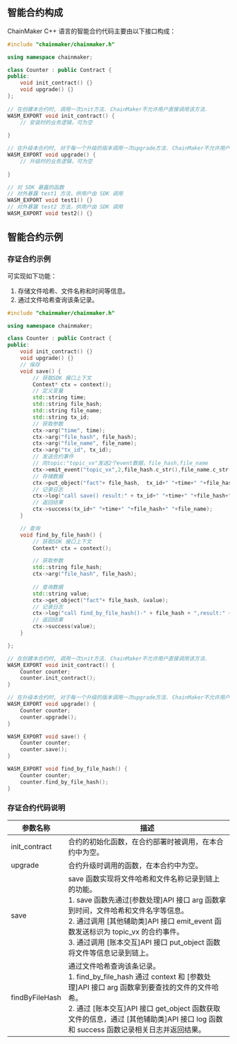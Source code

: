 ## 智能合约构成

ChainMaker C++ 语言的智能合约代码主要由以下接口构成：

```c++
#include "chainmaker/chainmaker.h"

using namespace chainmaker;

class Counter : public Contract {
public:
    void init_contract() {}
    void upgrade() {}
};
    
// 在创建本合约时, 调用一次init方法. ChainMaker不允许用户直接调用该方法.
WASM_EXPORT void init_contract() {
    // 安装时的业务逻辑，可为空
    
}

// 在升级本合约时, 对于每一个升级的版本调用一次upgrade方法. ChainMaker不允许用户直接调用该方法.
WASM_EXPORT void upgrade() {
    // 升级时的业务逻辑，可为空
    
}

// 对 SDK 暴露的函数
// 对外暴露 test1 方法，供用户由 SDK 调用
WASM_EXPORT void test1() {}
// 对外暴露 test2 方法，供用户由 SDK 调用
WASM_EXPORT void test2() {}
```

## 智能合约示例

### 存证合约示例
可实现如下功能：
1. 存储文件哈希、文件名称和时间等信息。
2. 通过文件哈希查询该条记录。

```c++
#include "chainmaker/chainmaker.h"

using namespace chainmaker;

class Counter : public Contract {
public:
    void init_contract() {}
    void upgrade() {}
    // 保存
    void save() {
        // 获取SDK 接口上下文
        Context* ctx = context();
        // 定义变量
        std::string time;
        std::string file_hash;
        std::string file_name;
        std::string tx_id;
		// 获取参数
        ctx->arg("time", time);
        ctx->arg("file_hash", file_hash);
        ctx->arg("file_name", file_name);
        ctx->arg("tx_id", tx_id);
        // 发送合约事件
        // 向topic:"topic_vx"发送2个event数据，file_hash,file_name
        ctx->emit_event("topic_vx",2,file_hash.c_str(),file_name.c_str());
		// 存储数据
        ctx->put_object("fact"+ file_hash,  tx_id+" "+time+" "+file_hash+" "+file_name);
        // 记录日志
        ctx->log("call save() result:" + tx_id+" "+time+" "+file_hash+" "+file_name);
        // 返回结果
        ctx->success(tx_id+" "+time+" "+file_hash+" "+file_name);
    }

    // 查询
    void find_by_file_hash() {
        // 获取SDK 接口上下文
    	Context* ctx = context();

		// 获取参数
        std::string file_hash;
        ctx->arg("file_hash", file_hash);
		
        // 查询数据
    	std::string value;
        ctx->get_object("fact"+ file_hash, &value);
        // 记录日志
        ctx->log("call find_by_file_hash()-" + file_hash + ",result:" + value);
        // 返回结果
        ctx->success(value);
    }

};

// 在创建本合约时, 调用一次init方法. ChainMaker不允许用户直接调用该方法.
WASM_EXPORT void init_contract() {
    Counter counter;
    counter.init_contract();
}

// 在升级本合约时, 对于每一个升级的版本调用一次upgrade方法. ChainMaker不允许用户直接调用该方法.
WASM_EXPORT void upgrade() {
    Counter counter;
    counter.upgrade();
}

WASM_EXPORT void save() {
    Counter counter;
    counter.save();
}

WASM_EXPORT void find_by_file_hash() {
    Counter counter;
    counter.find_by_file_hash();
}
```

### 存证合约代码说明

 
<table>
<thead>
  <tr>
    <th>参数名称</th>
    <th>描述</th>
  </tr>
</thead>
<tbody>
  <tr>
    <td>init_contract</td>
    <td>合约的初始化函数，在合约部署时被调用，在本合约中为空。</td>
  </tr>
  <tr>
    <td>upgrade</td>
    <td>合约升级时调用的函数，在本合约中为空。</td>
  </tr>
  <tr>
    <td>save </td>
    <td>save 函数实现将文件哈希和文件名称记录到链上的功能。<br>1. save 函数先通过[参数处理]API 接口 arg 函数拿到时间，文件哈希和文件名字等信息。<br>2. 通过调用 [其他辅助类]API 接口 emit_event 函数发送标识为 topic_vx 的合约事件。<br>3. 通过调用 [账本交互]API 接口 put_object 函数将文件等信息记录到链上。</td>
  </tr>
  <tr>
    <td>findByFileHash</td>
    <td>通过文件哈希查询该条记录。<br>1. find_by_file_hash 通过 context 和 [参数处理]API 接口 arg 函数拿到要查找的文件的文件哈希。<br>2. 通过 [账本交互]API 接口 get_object 函数获取文件的信息，通过 [其他辅助类]API 接口 log 函数和 success 函数记录相关日志并返回结果。</td>
  </tr>
</tbody>
</table>
